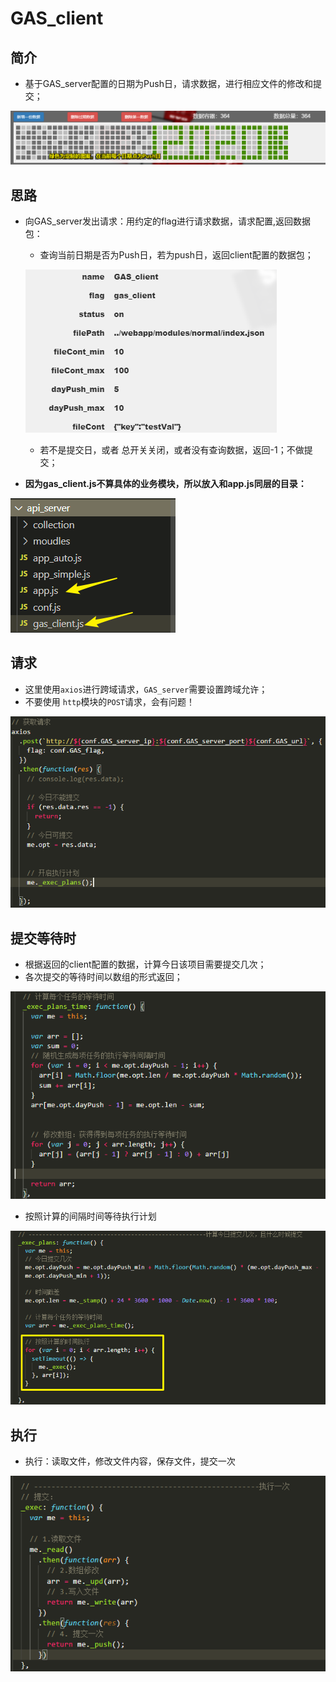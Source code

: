 # GAS_client

## 简介

* 基于GAS_server配置的日期为Push日，请求数据，进行相应文件的修改和提交；

![1579618443370](assets/1579618443370.png)



## 思路

* 向GAS_server发出请求：用约定的flag进行请求数据，请求配置,返回数据包：

  * 查询当前日期是否为Push日，若为push日，返回client配置的数据包；

  ![1579618568720](assets/1579618568720.png)

  * 若不是提交日，或者 总开关关闭，或者没有查询数据，返回-1；不做提交；

* **因为gas_client.js不算具体的业务模块，所以放入和app.js同层的目录：**

![1579618693006](assets/1579618693006.png)

## 请求

* 这里使用`axios`进行跨域请求，`GAS_server`需要设置跨域允许；
* 不要使用 `http`模块的`POST`请求，会有问题！

![1579618866688](assets/1579618866688.png)



## 提交等待时

* 根据返回的client配置的数据，计算今日该项目需要提交几次；
* 各次提交的等待时间以数组的形式返回；

![1579619001117](assets/1579619001117.png)

* 按照计算的间隔时间等待执行计划

![1579619053117](assets/1579619053117.png)



## 执行

- 执行：读取文件，修改文件内容，保存文件，提交一次

![1579619141615](assets/1579619141615.png)